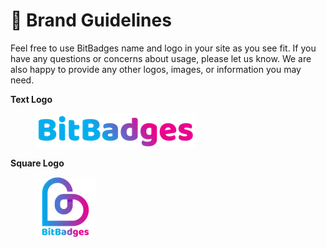 # 🤝 Brand Guidelines

Feel free to use BitBadges name and logo in your site as you see fit. If you have any questions or concerns about usage, please let us know. We are also happy to provide any other logos, images, or information you may need.

**Text Logo**

<figure><img src="../.gitbook/assets/image (3) (1) (1) (1) (1) (1) (1).png" alt=""><figcaption></figcaption></figure>

**Square Logo**

<figure><img src="../.gitbook/assets/image (1) (1) (1) (1) (1) (1) (1) (1) (1) (1) (1) (1).png" alt=""><figcaption></figcaption></figure>

